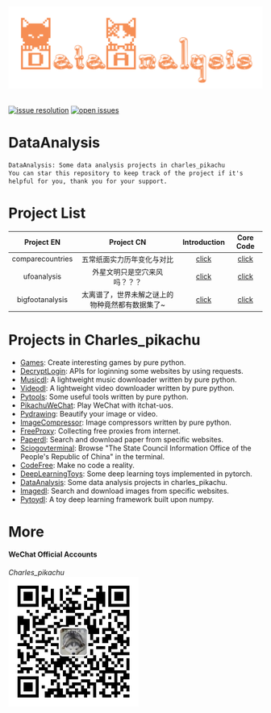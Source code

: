 <div align="center">
    <img src="./docs/logo.png" width="600"/>
</div>
<br />

[![issue resolution](https://isitmaintained.com/badge/resolution/CharlesPikachu/dataanalysis.svg)](https://github.com/CharlesPikachu/dataanalysis/issues)
[![open issues](https://isitmaintained.com/badge/open/CharlesPikachu/dataanalysis.svg)](https://github.com/CharlesPikachu/dataanalysis/issues)


# DataAnalysis
```
DataAnalysis: Some data analysis projects in charles_pikachu
You can star this repository to keep track of the project if it's helpful for you, thank you for your support.
```


# Project List

|  Project EN         |   Project CN                                          | Introduction                                                  | Core Code                              |
|  :----:             |   :----:                                              | :----:                                                        | :----:                                 |
|  comparecountries   |   五常纸面实力历年变化与对比                          | [click](https://mp.weixin.qq.com/s/6W8A0-R3EYgC2pxBqOGkOA)    | [click](./projects/comparecountries)   |
|  ufoanalysis        |   外星文明只是空穴来风吗？？？                        | [click](https://mp.weixin.qq.com/s/782r_WCqdhv98bE2VUpgBg)    | [click](./projects/ufoanalysis)        |
|  bigfootanalysis    |   太离谱了，世界未解之谜上的物种竟然都有数据集了~     | [click](https://mp.weixin.qq.com/s/H4mEjqiTRqjzkEDy4XgHCA)    | [click](./projects/bigfootanalysis)    |


# Projects in Charles_pikachu

- [Games](https://github.com/CharlesPikachu/Games): Create interesting games by pure python.
- [DecryptLogin](https://github.com/CharlesPikachu/DecryptLogin): APIs for loginning some websites by using requests.
- [Musicdl](https://github.com/CharlesPikachu/musicdl): A lightweight music downloader written by pure python.
- [Videodl](https://github.com/CharlesPikachu/videodl): A lightweight video downloader written by pure python.
- [Pytools](https://github.com/CharlesPikachu/pytools): Some useful tools written by pure python.
- [PikachuWeChat](https://github.com/CharlesPikachu/pikachuwechat): Play WeChat with itchat-uos.
- [Pydrawing](https://github.com/CharlesPikachu/pydrawing): Beautify your image or video.
- [ImageCompressor](https://github.com/CharlesPikachu/imagecompressor): Image compressors written by pure python.
- [FreeProxy](https://github.com/CharlesPikachu/freeproxy): Collecting free proxies from internet.
- [Paperdl](https://github.com/CharlesPikachu/paperdl): Search and download paper from specific websites.
- [Sciogovterminal](https://github.com/CharlesPikachu/sciogovterminal): Browse "The State Council Information Office of the People's Republic of China" in the terminal.
- [CodeFree](https://github.com/CharlesPikachu/codefree): Make no code a reality.
- [DeepLearningToys](https://github.com/CharlesPikachu/deeplearningtoys): Some deep learning toys implemented in pytorch.
- [DataAnalysis](https://github.com/CharlesPikachu/dataanalysis): Some data analysis projects in charles_pikachu.
- [Imagedl](https://github.com/CharlesPikachu/imagedl): Search and download images from specific websites.
- [Pytoydl](https://github.com/CharlesPikachu/pytoydl): A toy deep learning framework built upon numpy.


# More

#### WeChat Official Accounts

*Charles_pikachu*  
![img](./docs/pikachu.jpg)